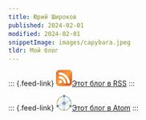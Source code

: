 ```yaml
---
title: Юрий Широков
published: 2024-02-01
modified: 2024-02-01
snippetImage: images/capybara.jpeg
tldr: Мой блог
---
```


::: {.feed-link}
[![RSS](/images/RSS.png)Этот блог в RSS](https://yashrk.github.io/rss.xml)
:::

::: {.feed-link}
[![Atom](/images/Atom.png)Этот блог в Atom](https://yashrk.github.io/atom.xml)
:::
